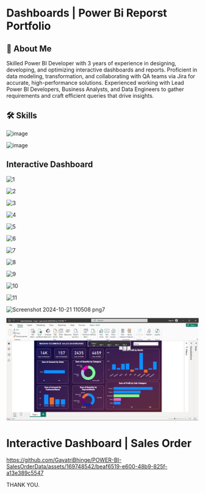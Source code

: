 
# Dashboards | Power Bi Reporst Portfolio 

## 🚀 About Me
Skilled Power BI Developer with 3 years of experience in designing, developing, and optimizing interactive dashboards and reports. Proficient in data modeling, transformation, and collaborating with QA teams via Jira for accurate, high-performance solutions. Experienced working with Lead Power BI Developers, Business Analysts, and Data Engineers to gather requirements and craft efficient queries that drive insights.

## 🛠 Skills
![image](https://github.com/user-attachments/assets/838e4f34-f63e-41d8-b19f-bd8a49db650d)

![image](https://github.com/user-attachments/assets/14138160-7bd5-425f-b7d8-5685bef40f86)

## Interactive Dashboard
![1](https://github.com/user-attachments/assets/51d9d3b8-c81e-4b9f-be64-6752dcd8023b)

![2](https://github.com/user-attachments/assets/096ece98-d7c1-4788-a073-1249851c307c)

![3](https://github.com/user-attachments/assets/a33d023b-a3a1-41e7-997e-731cf8878fdc)

![4](https://github.com/user-attachments/assets/38328a7d-4af7-4f50-a0ca-5d0c0990d873)

![5](https://github.com/user-attachments/assets/0afa913e-866a-4274-9176-d81b54888793)

![6](https://github.com/user-attachments/assets/0f03e8cd-e1fc-4588-9ff4-ee865a56e9e7)

![7](https://github.com/user-attachments/assets/183e0075-b3d7-4c46-bde7-7920bfdf28a9)

![8](https://github.com/user-attachments/assets/14b880ed-4e4f-49ab-a6bd-0074918382a8)

![9](https://github.com/user-attachments/assets/4f0d9831-1b45-4305-8917-a0f9b3973685)

![10](https://github.com/user-attachments/assets/b74294e1-a327-4a35-aebe-ea423dc775e2)

![11](https://github.com/user-attachments/assets/55ee20f2-db51-4a9c-883d-16e923581b9f)

![Screenshot 2024-10-21 110508 png7](https://github.com/user-attachments/assets/9a618edc-8a1c-4abe-8f11-43f948bb08c5)

![App Screenshot](https://github.com/GayatriBhinge/POWER-BI-SalesOrderData/blob/main/Dashboard.PNG)

# Interactive Dashboard | Sales Order
https://github.com/GayatriBhinge/POWER-BI-SalesOrderData/assets/169748542/beaf6519-e600-48b9-825f-a13e389c5547


THANK YOU.
